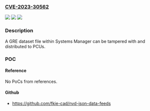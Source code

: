 ### [CVE-2023-30562](https://cve.mitre.org/cgi-bin/cvename.cgi?name=CVE-2023-30562)
![](https://img.shields.io/static/v1?label=Product&message=BD%20Alaris%C3%A2%E2%80%9E%C2%A2%20Guardrails%C3%A2%E2%80%9E%C2%A2%20Editor&color=blue)
![](https://img.shields.io/static/v1?label=Version&message=0%3C%3D%2012.1.2%20&color=brighgreen)
![](https://img.shields.io/static/v1?label=Vulnerability&message=CWE-345%20Insufficient%20Verification%20of%20Data%20Authenticity&color=brighgreen)

### Description

A GRE dataset file within Systems Manager can be tampered with and distributed to PCUs. 

### POC

#### Reference
No PoCs from references.

#### Github
- https://github.com/fkie-cad/nvd-json-data-feeds

